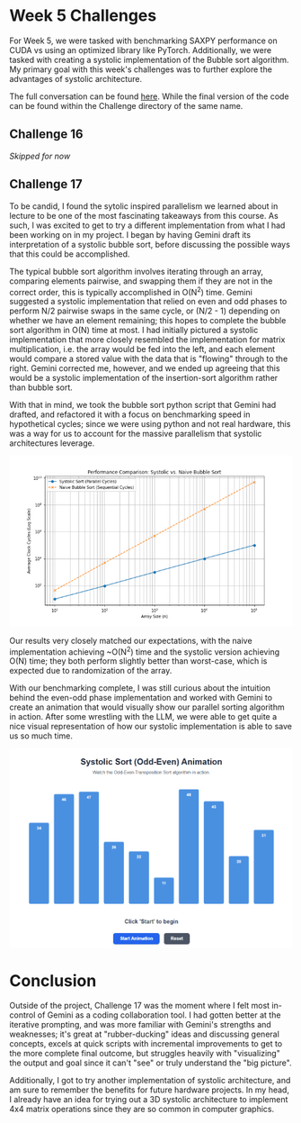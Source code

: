 # Week 5 Challenges # 
For Week 5, we were tasked with benchmarking SAXPY performance on CUDA vs using an optimized library like PyTorch. Additionally, we were tasked with creating a systolic implementation of the Bubble sort algorithm. My primary goal with this week's challenges was to further explore the advantages of systolic architecture.

The full conversation can be found [here](https://g.co/gemini/share/6d74bdb18608). While the final version of the code can be found within the Challenge directory of the same name.

## Challenge 16 ## 
*Skipped for now*

## Challenge 17 ##
To be candid, I found the sytolic inspired parallelism we learned about in lecture to be one of the most fascinating takeaways from this course. As such, I was excited to get to try a different implementation from what I had been working on in my project. I began by having Gemini draft its interpretation of a systolic bubble sort, before discussing the possible ways that this could be accomplished. 

The typical bubble sort algorithm involves iterating through an array, comparing elements pairwise, and swapping them if they are not in the correct order, this is typically accomplished in O(N<sup>2</sup>) time. Gemini suggested a systolic implementation that relied on even and odd phases to perform N/2 pairwise swaps in the same cycle, or (N/2 - 1) depending on whether we have an element remaining; this hopes to complete the bubble sort algorithm in O(N) time at most. I had initially pictured a systolic implementation that more closely resembled the implementation for matrix multiplication, i.e. the array would be fed into the left, and each element would compare a stored value with the data that is "flowing" through to the right. Gemini corrected me, however, and we ended up agreeing that this would be a systolic implementation of the insertion-sort algorithm rather than bubble sort.

With that in mind, we took the bubble sort python script that Gemini had drafted, and refactored it with a focus on benchmarking speed in hypothetical cycles; since we were using python and not real hardware, this was a way for us to account for the massive parallelism that systolic architectures leverage. 

![Benchmarking Plot](./Challenge_17/benchmark_plot.png)

Our results very closely matched our expectations, with the naive implementation achieving ~O(N<sup>2</sup>) time and the systolic version achieving O(N) time; they both perform slightly better than worst-case, which is expected due to randomization of the array. 

With our benchmarking complete, I was still curious about the intuition behind the even-odd phase implementation and worked with Gemini to create an animation that would visually show our parallel sorting algorithm in action. After some wrestling with the LLM, we were able to get quite a nice visual representation of how our systolic implementation is able to save us so much time.

![Systolic Sort in Action](./Challenge_17/bubble_parallel.gif)

# Conclusion #
Outside of the project, Challenge 17 was the moment where I felt most in-control of Gemini as a coding collaboration tool. I had gotten better at the iterative prompting, and was more familiar with Gemini's strengths and weaknesses; it's great at "rubber-ducking" ideas and discussing general concepts, excels at quick scripts with incremental improvements to get to the more complete final outcome, but struggles heavily with "visualizing" the output and goal since it can't "see" or truly understand the "big picture". 

Additionally, I got to try another implementation of systolic architecture, and am sure to remember the benefits for future hardware projects. In my head, I already have an idea for trying out a 3D systolic architecture to implement 4x4 matrix operations since they are so common in computer graphics.
